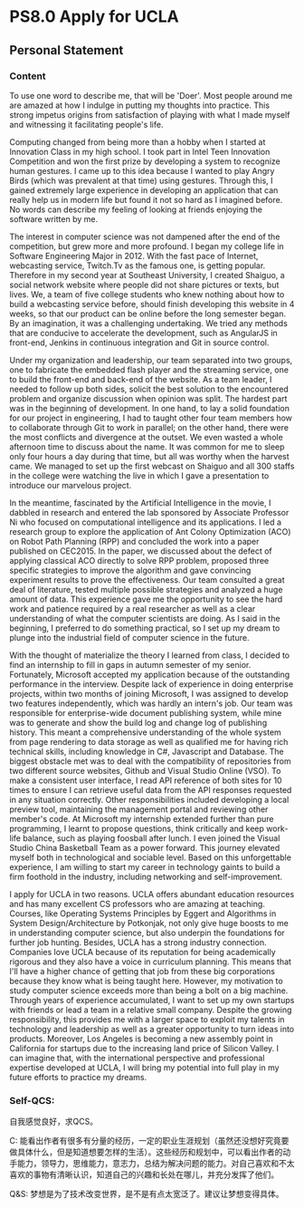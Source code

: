 # PS8.0 Apply for UCLA

## Personal Statement

### Content

To use one word to describe me, that will be 'Doer'. Most people around me are amazed at how I indulge in putting my thoughts into practice. This strong impetus origins from satisfaction of playing with what I made myself and witnessing it facilitating people's life.

Computing changed from being more than a hobby when I started at Innovation Class in my high school. I took part in Intel Teen Innovation Competition and won the first prize by developing a system to recognize human gestures. I came up to this idea because I wanted to play Angry Birds (which was prevalent at that time) using gestures. Through this, I gained extremely large experience in developing an application that can really help us in modern life but found it not so hard as I imagined before. No words can describe my feeling of looking at friends enjoying the software written by me.

The interest in computer science was not dampened after the end of the competition, but grew more and more profound. I began my college life in Software Engineering Major in 2012. With the fast pace of Internet, webcasting service, Twitch.Tv as the famous one, is getting popular. Therefore in my second year at Southeast University, I created Shaiguo, a social network website where people did not share pictures or texts, but lives. We, a team of five college students who knew nothing about how to build a webcasting service before, should finish developing this website in 4 weeks, so that our product can be online before the long semester began. By an imagination, it was a challenging undertaking. We tried any methods that are conducive to accelerate the development, such as AngularJS in front-end, Jenkins in continuous integration and Git in source control.

Under my organization and leadership, our team separated into two groups, one to fabricate the embedded flash player and the streaming service, one to build the front-end and back-end of the website. As a team leader, I needed to follow up both sides, solicit the best solution to the encountered problem and organize discussion when opinion was split. The hardest part was in the beginning of development. In one hand, to lay a solid foundation for our project in engineering, I had to taught other four team members how to collaborate through Git to work in parallel; on the other hand, there were the most conflicts and divergence at the outset. We even wasted a whole afternoon time to discuss about the name. It was common for me to sleep only four hours a day during that time, but all was worthy when the harvest came. We managed to set up the first webcast on Shaiguo and all 300 staffs in the college were watching the live in which I gave a presentation to introduce our marvelous project.

In the meantime, fascinated by the Artificial Intelligence in the movie, I dabbled in research and entered the lab sponsored by Associate Professor Ni who focused on computational intelligence and its applications. I led a research group to explore the application of Ant Colony Optimization (ACO) on Robot Path Planning (RPP) and concluded the work into a paper published on CEC2015. In the paper, we discussed about the defect of applying classical ACO directly to solve RPP problem, proposed three specific strategies to improve the algorithm and gave convincing experiment results to prove the effectiveness. Our team consulted a great deal of literature, tested multiple possible strategies and analyzed a huge amount of data. This experience gave me the opportunity to see the hard work and patience required by a real researcher as well as a clear understanding of what the computer scientists are doing. As I said in the beginning, I preferred to do something practical, so I set up my dream to plunge into the industrial field of computer science in the future.

With the thought of materialize the theory I learned from class, I decided to find an internship to fill in gaps in autumn semester of my senior. Fortunately, Microsoft accepted my application because of the outstanding performance in the interview. Despite lack of experience in doing enterprise projects, within two months of joining Microsoft, I was assigned to develop two features independently, which was hardly an intern's job. Our team was responsible for enterprise-wide document publishing system, while mine was to generate and show the build log and change log of publishing history. This meant a comprehensive understanding of the whole system from page rendering to data storage as well as qualified me for having rich technical skills, including knowledge in C#, Javascript and Database. The biggest obstacle met was to deal with the compatibility of repositories from two different source websites, Github and Visual Studio Online (VSO). To make a consistent user interface, I read API reference of both sites for 10 times to ensure I can retrieve useful data from the API responses requested in any situation correctly. Other responsibilities included developing a local preview tool, maintaining the management portal and reviewing other member's code. At Microsoft my internship extended further than pure programming, I learnt to propose questions, think critically and keep work-life balance, such as playing foosball after lunch. I even joined the Visual Studio China Basketball Team as a power forward. This journey elevated myself both in technological and sociable level. Based on this unforgettable experience, I am willing to start my career in technology gaints to build a firm foothold in the industry, including networking and self-improvement.

I apply for UCLA in two reasons. UCLA offers abundant education resources and has many excellent CS professors who are amazing at teaching. Courses, like Operating Systems Principles by Eggert and Algorithms in System Design/Architecture by Potkonjak, not only give huge boosts to me in understanding computer science, but also underpin the foundations for further job hunting. Besides, UCLA has a strong industry connection. Companies love UCLA because of its reputation for being academically rigorous and they also have a voice in curriculum planning. This means that I'll have a higher chance of getting that job from these big corporations because they know what is being taught here. However, my motivation to study computer science exceeds more than being a bolt on a big machine. Through years of experience accumulated, I want to set up my own startups with friends or lead a team in a relative small company. Despite the growing responsibility, this provides me with a larger space to exploit my talents in technology and leadership as well as a greater opportunity to turn ideas into products. Moreover, Los Angeles is becoming a new assembly point in California for startups due to the increasing land price of Silicon Valley. I can imagine that, with the international perspective and professional expertise developed at UCLA, I will bring my potential into full play in my future efforts to practice my dreams.


### Self-QCS:

自我感觉良好，求QCS。

C: 能看出作者有很多有分量的经历，一定的职业生涯规划（虽然还没想好究竟要做具体什么，但是知道想要怎样的生活）。这些经历和规划中，可以看出作者的动手能力，领导力，思维能力，意志力，总结为解决问题的能力。对自己喜欢和不太喜欢的事物有清晰认识，知道自己的兴趣和长处在哪儿，并充分发挥了他们。

Q&S: 梦想是为了技术改变世界，是不是有点太宽泛了。建议让梦想变得具体。
